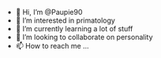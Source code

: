 - 👋 Hi, I’m @Paupie90
- 👀 I’m interested in primatology
- 🌱 I’m currently learning a lot of stuff
- 💞️ I’m looking to collaborate on personality
- 📫 How to reach me ...

<!---
Paupie90/Paupie90 is a ✨ special ✨ repository because its `README.md` (this file) appears on your GitHub profile.
You can click the Preview link to take a look at your changes.
--->
